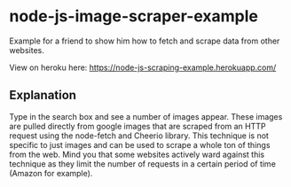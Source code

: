 # node-js-image-scraper-example
Example for a friend to show him how to fetch and scrape data from other websites.

View on heroku here:
https://node-js-scraping-example.herokuapp.com/

## Explanation
Type in the search box and see a number of images appear.
These images are pulled directly from google images that are scraped from an HTTP request using the node-fetch and Cheerio library. This technique is not specific to just images and can be used to scrape a whole ton of things from the web. Mind you that some websites actively ward against this technique as they limit the number of requests in a certain period of time (Amazon for example).
